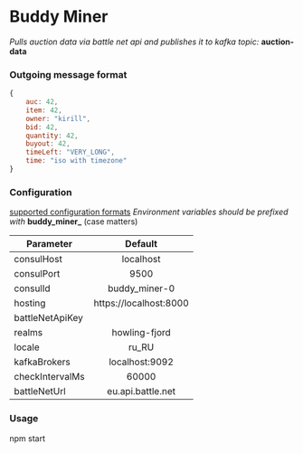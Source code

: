 # Buddy Miner

*Pulls auction data via battle net api and publishes it to kafka topic:* **auction-data**

### Outgoing message format
```javascript
{
    auc: 42,
    item: 42,
    owner: "kirill",
    bid: 42,
    quantity: 42,
    buyout: 42,
    timeLeft: "VERY_LONG",
    time: "iso with timezone"
}
```

### Configuration
[supported configuration formats](https://github.com/dominictarr/rc)
*Environment variables should be prefixed with* **buddy_miner_** (case matters)

| Parameter        | Default           |
| ------------- |:-------------:|
|consulHost|localhost|
|consulPort|9500|
|consulId|buddy_miner-0|
|hosting|https://localhost:8000|
|battleNetApiKey|<secret>|
|realms|howling-fjord|
|locale|ru_RU|
|kafkaBrokers|localhost:9092|
|checkIntervalMs|60000|
|battleNetUrl|eu.api.battle.net|

### Usage
npm start